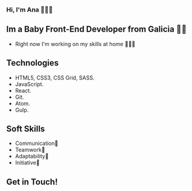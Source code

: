 ### Hi, I'm Ana 👏🌿🍁
## Im a Baby Front-End Developer from Galicia 🌊🌊

* Right now I'm working on my skills at home 🏡🚀🔥

## Technologies
* HTML5, CSS3, CSS Grid, SASS.
* JavaScript. 
* React.
* Git.
* Atom.
* Gulp.

## Soft Skills
* Communication🎤
* Teamwork🙌 
* Adaptability🌾
* Initiative🌠

## Get in Touch!



<!--
**anafdz92/anafdz92** is a ✨ _special_ ✨ repository because its `README.md` (this file) appears on your GitHub profile.

Here are some ideas to get you started:

- 🔭 I’m currently working on ...
- 🌱 I’m currently learning ...
- 👯 I’m looking to collaborate on ...
- 🤔 I’m looking for help with ...
- 💬 Ask me about ...
- 📫 How to reach me: ...
- 😄 Pronouns: ...
- ⚡ Fun fact: ...
-->
